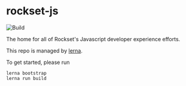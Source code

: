 # rockset-js

![Build](https://github.com/rockset/rockset-js/workflows/Node.js%20CI/badge.svg)

The home for all of Rockset's Javascript developer experience efforts. 

This repo is managed by [lerna](https://github.com/lerna/lerna).

To get started, please run 

```
lerna bootstrap
lerna run build
```
